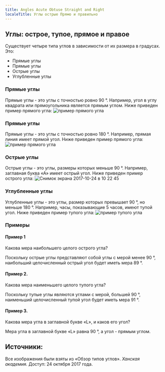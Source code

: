 ```yaml
---
title: Angles Acute Obtuse Straight and Right
localeTitle: Углы острые Прямо и правильно
---
```

## Углы: острое, тупое, прямое и правое

Существует четыре типа углов в зависимости от их размера в градусах. Это:

*   Прямые углы
*   Прямые углы
*   Острые углы
*   Углубленные углы

### Прямые углы

Прямые углы - это углы с точностью ровно 90 °. Например, угол в углу квадрата или прямоугольника является прямым углом. Ниже приведен пример прямого угла: ![пример прямого угла](https://user-images.githubusercontent.com/17547686/31929587-4f167f38-b8a5-11e7-8ee7-e76fc239e866.png)

### Прямые углы

Прямые углы - это углы с точностью ровно 180 °. Например, прямая линия имеет прямой угол. Ниже приведен пример прямого угла: ![пример прямого угла](https://user-images.githubusercontent.com/17547686/31929586-4efbd912-b8a5-11e7-8f43-5d73cca6e2eb.png)

### Острые углы

Острые углы - это углы, размеры которых меньше 90 °. Например, заглавная буква «А» имеет острый угол. Ниже приведен пример острого угла: ![Снимок экрана 2017-10-24 в 10 22 45](https://user-images.githubusercontent.com/17547686/31929585-4ee08266-b8a5-11e7-8af6-9860a8c46e67.png)

### Углубленные углы

Углубленные углы - это углы, размер которых превышает 90 °, но меньше 180 °. Например, часы, показывающие 5 часов, имеют тупой угол. Ниже приведен пример тупого угла: ![пример тупого угла](https://user-images.githubusercontent.com/17547686/31929584-4ec4b216-b8a5-11e7-943d-ea74ce460f1b.png)

### Примеры

#### Пример 1

Какова мера наибольшего целого острого угла?

 Поскольку острые углы представляют собой углы с мерой менее 90 °, наибольший целочисленный острый угол будет иметь 
 мера 89 °. 

#### Пример 2.

Какова мера наименьшего целого тупого угла?

 Поскольку тупые углы являются углами с мерой, большей 90 °, наименьший целочисленный тупой угол будет иметь 
 мера 91 °. 

#### Пример 3.

Какова мера угла в заглавной букве «L», и каков его угол?

 Мера угла в заглавной букве «L» равна 90 °, а угол - прямым углом. 

## Источники:

Все изображения были взяты из «Обзор типов углов». _Ханская академия._ Доступ: 24 октября 2017 года.